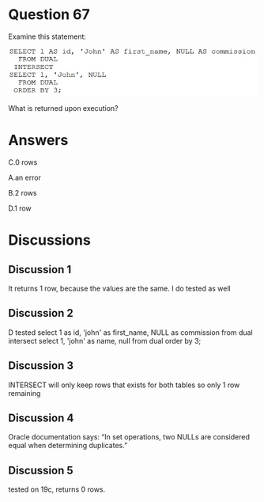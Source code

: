 # Question 67
Examine this statement:

![](../images/0004600002.png)
		
What is returned upon execution?

# Answers
C.0 rows

A.an error

B.2 rows

D.1 row

# Discussions
## Discussion 1
It returns 1 row, because the values are the same. I do tested as well

## Discussion 2
D tested 
select 1 as id, 'john' as first_name, NULL as commission from dual
intersect
select 1, 'john' as name, null from dual order by 3;

## Discussion 3
INTERSECT will only keep rows that exists for both tables so only 1 row remaining

## Discussion 4
Oracle documentation says:
“In set operations, two NULLs are considered equal when determining duplicates.”

## Discussion 5
tested on 19c, returns 0 rows.

